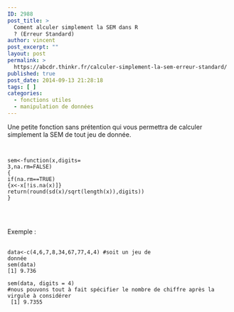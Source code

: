 ```yaml
---
ID: 2988
post_title: >
  Coment alculer simplement la SEM dans R
  ? (Erreur Standard)
author: vincent
post_excerpt: ""
layout: post
permalink: >
  https://abcdr.thinkr.fr/calculer-simplement-la-sem-erreur-standard/
published: true
post_date: 2014-09-13 21:28:18
tags: [ ]
categories:
  - fonctions utiles
  - manipulation de données
---
```

Une petite fonction sans prétention qui vous permettra de calculer simplement la SEM de tout jeu de donnée.<br /><br /> <pre><code><p>sem&lt;-function(x,digits= 3,na.rm=FALSE)<br />{<br />if(na.rm==TRUE) {x&lt;-x[!is.na(x)]}<br />return(round(sd(x)/sqrt(length(x)),digits))<br />}</p></code></pre> <br /><br />Exemple : <br /><br /><pre><code>data&lt;-c(4,6,7,8,34,67,77,4,4) #soit un jeu de donnée <br />sem(data)<br />[1] 9.736<br /><br />sem(data, digits = 4) #nous pouvons tout à fait spécifier le nombre de chiffre après la virgule à considérer<br /> [1] 9.7355 </code></pre>